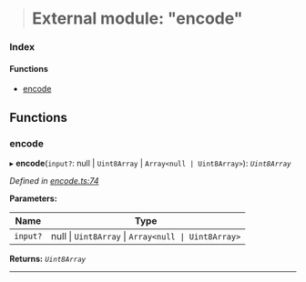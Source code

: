> # External module: "encode"

### Index

#### Functions

* [encode](_encode_.md#encode)

## Functions

###  encode

▸ **encode**(`input?`: null | `Uint8Array` | `Array<null | Uint8Array>`): *`Uint8Array`*

*Defined in [encode.ts:74](https://github.com/polkadot-js/common/blob/0021731/packages/trie-codec/src/encode.ts#L74)*

**Parameters:**

Name | Type |
------ | ------ |
`input?` | null \| `Uint8Array` \| `Array<null \| Uint8Array>` |

**Returns:** *`Uint8Array`*

___